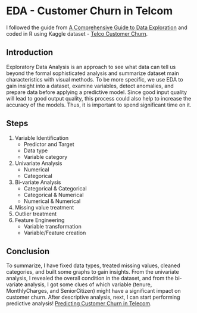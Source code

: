 # EDA - Customer Churn in Telcom
I followed the guide from [A Comprehensive Guide to Data Exploration](https://www.analyticsvidhya.com/blog/2016/01/guide-data-exploration/#one) and coded in R using Kaggle dataset - [Telco Customer Churn](https://www.kaggle.com/blastchar/telco-customer-churn).
## Introduction
Exploratory Data Analysis is an approach to see what data can tell us beyond the formal sophisticated analysis and summarize dataset main characteristics with visual methods. To be more specific, we use EDA to gain insight into a dataset, examine variables, detect anomalies, and prepare data before applying a predictive model. Since good input quality will lead to good output quality, this process could also help to increase the accuracy of the models. Thus, it is important to spend significant time on it.
## Steps 
1. Variable Identification 
   - Predictor and Target
   - Data type
   - Variable category
2. Univariate Analysis 
   - Numerical
   - Categorical
3. Bi-variate Analysis 
   - Categorical & Categorical
   - Categorical & Numerical
   - Numerical & Numerical
4. Missing value treatment 
5. Outlier treatment 
6. Feature Engineering
   - Variable transformation
   - Variable/Feature creation
## Conclusion
To summarize, I have fixed data types, treated missing values, cleaned categories, and built some graphs to gain insights. From the univariate analysis, I revealed the overall condition in the dataset, and from the bi-variate analysis, I got some clues of which variable (tenure, MonthlyCharges, and SeniorCitizen) might have a significant impact on customer churn. After descriptive analysis, next, I can start performing predictive analysis! [Predicting Customer Churn in Telecom](https://github.com/yuki04160/Predicting-Customer-Churn-in-Telecom).
